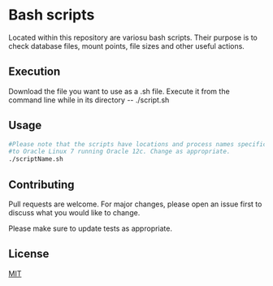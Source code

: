 # Bash scripts

Located within this repository are variosu bash scripts. Their purpose is to check database files, mount points, file sizes and other useful actions.

## Execution

Download the file you want to use as a .sh file. Execute it from the command line while in its directory -- ./script.sh

## Usage

```bash
#Please note that the scripts have locations and process names specific
#to Oracle Linux 7 running Oracle 12c. Change as appropriate.
./scriptName.sh

```

## Contributing
Pull requests are welcome. For major changes, please open an issue first to discuss what you would like to change.

Please make sure to update tests as appropriate.

## License
[MIT](https://choosealicense.com/licenses/mit/)
